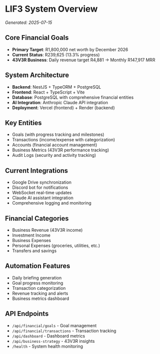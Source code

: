 # LIF3 System Overview

*Generated: 2025-07-15*

## Core Financial Goals
- **Primary Target**: R1,800,000 net worth by December 2026
- **Current Status**: R239,625 (13.3% progress)
- **43V3R Business**: Daily revenue target R4,881 → Monthly R147,917 MRR

## System Architecture
- **Backend**: NestJS + TypeORM + PostgreSQL
- **Frontend**: React + TypeScript + Vite
- **Database**: PostgreSQL with comprehensive financial entities
- **AI Integration**: Anthropic Claude API integration
- **Deployment**: Vercel (frontend) + Render (backend)

## Key Entities
- Goals (with progress tracking and milestones)
- Transactions (income/expense with categorization)
- Accounts (financial account management)
- Business Metrics (43V3R performance tracking)
- Audit Logs (security and activity tracking)

## Current Integrations
- Google Drive synchronization
- Discord bot for notifications
- WebSocket real-time updates
- Claude AI assistant integration
- Comprehensive logging and monitoring

## Financial Categories
- Business Revenue (43V3R income)
- Investment Income
- Business Expenses
- Personal Expenses (groceries, utilities, etc.)
- Transfers and savings

## Automation Features
- Daily briefing generation
- Goal progress monitoring
- Transaction categorization
- Revenue tracking and alerts
- Business metrics dashboard

## API Endpoints
- `/api/financial/goals` - Goal management
- `/api/financial/transactions` - Transaction tracking
- `/api/dashboard` - Dashboard metrics
- `/api/business-strategy` - 43V3R insights
- `/health` - System health monitoring
